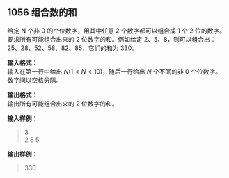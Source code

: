﻿## 1056 组合数的和
给定 N 个非 0 的个位数字，用其中任意 2 个数字都可以组合成 1 个 2 位的数字。要求所有可能组合出来的 2 位数字的和。例如给定 2、5、8，则可以组合出：25、28、52、58、82、85，它们的和为 330。

**输入格式：**  
输入在第一行中给出 $N(1<N<10)$，随后一行给出 $N$ 个不同的非 0 个位数字。数字间以空格分隔。

**输出格式：**  
输出所有可能组合出来的 2 位数字的和。

**输入样例：**
>3  
2 8 5  

**输出样例：**
>330  